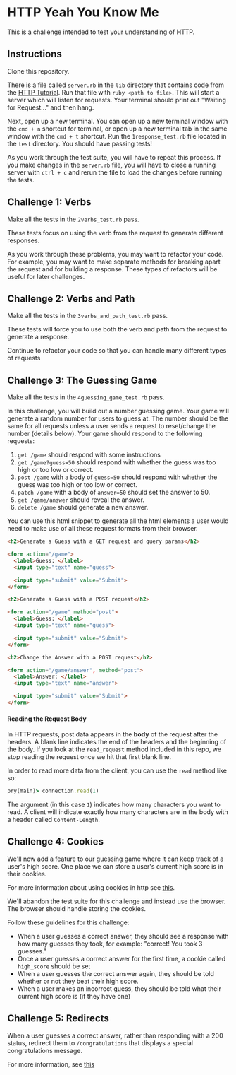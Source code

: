 # HTTP Yeah You Know Me

This is a challenge intended to test your understanding of HTTP.

## Instructions

Clone this repository.

There is a file called `server.rb` in the `lib` directory that contains code from the [HTTP Tutorial](https://backend.turing.io/module2/lessons/http_yykm_1). Run that file with `ruby <path to file>`. This will start a server which will listen for requests. Your terminal should print out "Waiting for Request..." and then hang.

Next, open up a new terminal. You can open up a new terminal window with the `cmd + n` shortcut for terminal, or open up a new terminal tab in the same window with the `cmd + t` shortcut. Run the `1response_test.rb` file located in the `test` directory. You should have passing tests!

As you work through the test suite, you will have to repeat this process. If you make changes in the `server.rb` file, you will have to close a running server with `ctrl + c` and rerun the file to load the changes before running the tests.

## Challenge 1: Verbs

Make all the tests in the `2verbs_test.rb` pass.

These tests focus on using the verb from the request to generate different responses.

As you work through these problems, you may want to refactor your code. For example, you may want to make separate methods for breaking apart the request and for building a response. These types of refactors will be useful for later challenges.

## Challenge 2: Verbs and Path

Make all the tests in the `3verbs_and_path_test.rb` pass.

These tests will force you to use both the verb and path from the request to generate a response.

Continue to refactor your code so that you can handle many different types of requests

## Challenge 3: The Guessing Game

Make all the tests in the `4guessing_game_test.rb` pass.

In this challenge, you will build out a number guessing game. Your game will generate a random number for users to guess at. The number should be the same for all requests unless a user sends a request to reset/change the number (details below). Your game should respond to the following requests:

1. `get /game` should respond with some instructions
1. `get /game?guess=50` should respond with whether the guess was too high or too low or correct.
1. `post /game` with a body of `guess=50` should respond with whether the guess was too high or too low or correct.
1. `patch /game` with a body of `answer=50` should set the answer to 50.
1. `get /game/answer` should reveal the answer.
1. `delete /game` should generate a new answer.

You can use this html snippet to generate all the html elements a user would need to make use of all these request formats from their browser.

```html
<h2>Generate a Guess with a GET request and query params</h2>

<form action="/game">
  <label>Guess: </label>
  <input type="text" name="guess">

  <input type="submit" value="Submit">
</form>

<h2>Generate a Guess with a POST request</h2>

<form action="/game" method="post">
  <label>Guess: </label>
  <input type="text" name="guess">

  <input type="submit" value="Submit">
</form>

<h2>Change the Answer with a POST request</h2>

<form action="/game/answer", method="post">
  <label>Answer: </label>
  <input type="text" name="answer">

  <input type="submit" value="Submit">
</form>
```

#### Reading the Request Body

In HTTP requests, post data appears in the **body** of the request after the headers. A blank line indicates the end of the headers and the beginning of the body. If you look at the `read_request` method included in this repo, we stop reading the request once we hit that first blank line.

In order to read more data from the client, you can use the `read` method like so:

```ruby
pry(main)> connection.read(1)
```

The argument (in this case `1`) indicates how many characters you want to read. A client will indicate exactly how many characters are in the body with a header called `Content-Length`.

## Challenge 4: Cookies

We'll now add a feature to our guessing game where it can keep track of a user's high score. One place we can store a user's current high score is in their cookies.

For more information about using cookies in http see [this](https://developer.mozilla.org/en-US/docs/Web/HTTP/Cookies).

We'll abandon the test suite for this challenge and instead use the browser. The browser should handle storing the cookies.

Follow these guidelines for this challenge:

* When a user guesses a correct answer, they should see a response with how many guesses they took, for example: "correct! You took 3 guesses."
* Once a user guesses a correct answer for the first time, a cookie called `high_score` should be set
* When a user guesses the correct answer again, they should be told whether or not they beat their high score.
* When a user makes an incorrect guess, they should be told what their current high score is (if they have one)

## Challenge 5: Redirects

When a user guesses a correct answer, rather than responding with a 200 status, redirect them to `/congratulations` that displays a special congratulations message.

For more information, see [this](https://www.httpwatch.com/httpgallery/redirection/)
